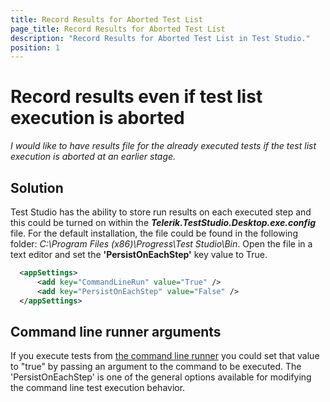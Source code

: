 ```yaml
---
title: Record Results for Aborted Test List
page_title: Record Results for Aborted Test List
description: "Record Results for Aborted Test List in Test Studio."
position: 1
---
```

# Record results even if test list execution is aborted 

*I would like to have results file for the already executed tests if the test list execution is aborted at an earlier stage.*

## Solution 

Test Studio has the ability to store run results on each executed step and this could be turned on within the ***Telerik.TestStudio.Desktop.exe.config*** file. For the default installation, the file could be found in the following folder: *C:\Program Files (x86)\Progress\Test Studio\Bin*. Open the file in a text editor and set the **'PersistOnEachStep'** key value to True.

 

````XML
  <appSettings>
      <add key="CommandLineRun" value="True" />
      <add key="PersistOnEachStep" value="False" />
  </appSettings>
````

## Command line runner arguments 

If you execute tests from <a href="/features/test-runners/artoftest-runner" target="_blank">the command line runner</a> you could set that value to "true" by passing an argument to the command to be executed. The 'PersistOnEachStep' is one of the general options available for modifying the command line test execution behavior. 
